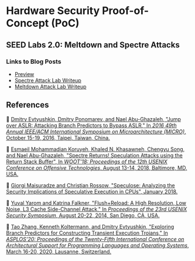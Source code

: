 # Hardware Security Proof-of-Concept (PoC)

## SEED Labs 2.0: Meltdown and Spectre Attacks

### Links to Blog Posts

- [Preview](https://xyxj1024.github.io/posts/seedlabs/system-security)
- [Spectre Attack Lab Writeup](https://xyxj1024.github.io/posts/seedlabs/system-security#the-spectre-attack)
- [Meltdown Attack Lab Writeup](https://xyxj1024.github.io/posts/seedlabs/meltdown)

## References

&#128196; [Dmitry Evtyushkin, Dmitry Ponomarev, and Nael Abu-Ghazaleh, "Jump over ASLR: Attacking Branch Predictors to Bypass ASLR," In *2016 49th Annual IEEE/ACM International Symposium on Microarchitecture (MICRO)*, October 15-19, 2016, Taipei, Taiwan, China.](https://ieeexplore.ieee.org/document/7783743)

&#128196; [Esmaeil Mohammadian Koruyeh, Khaled N. Khasawneh, Chengyu Song, and Nael Abu-Ghazaleh, "Spectre Returns! Speculation Attacks using the Return Stack Buffer", In *WOOT'18: Proceedings of the 12th USENIX Conference on Offensive Technologies*, August 13-14, 2018, Baltimore, MD, USA.](https://www.usenix.org/conference/woot18/presentation/koruyeh)

&#128196; [Giorgi Maisuradze and Christian Rossow, "Speculose: Analyzing the Security Implications of Speculative Execution in CPUs", January 2018.](https://arxiv.org/abs/1801.04084)

&#128196; [Yuval Yarom and Katrina Falkner, "Flush+Reload: A High Resolution, Low Noise, L3 Cache Side-Channel Attack," In *Proceedings of the 23rd USENIX Security Symposium*, August 20-22, 2014, San Diego, CA, USA.](https://www.usenix.org/node/184416.)

&#128196; [Tao Zhang, Kenneth Koltermann, and Dmitry Evtyushkin, "Exploring Branch Predictors for Constructing Transient Execution Trojans," In *ASPLOS'20: Proceedings of the Twenty-Fifth International Conference on Architectural Support for Programming Languages and Operating Systems*, March 16-20, 2020, Lausanne, Switzerland.](https://dl.acm.org/doi/10.1145/3373376.3378526)

